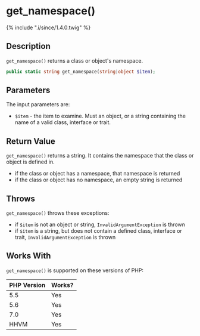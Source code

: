 # get_namespace()

{% include ".i/since/1.4.0.twig" %}

## Description

`get_namespace()` returns a class or object's namespace.

```php
public static string get_namespace(string|object $item);
```

## Parameters

The input parameters are:

- `$item` - the item to examine. Must an object, or a string containing the name of a valid class, interface or trait.

## Return Value

`get_namespace()` returns a string. It contains the namespace that the class or object is defined in.

* if the class or object has a namespace, that namespace is returned
* if the class or object has no namespace, an empty string is returned

## Throws

`get_namespace()` throws these exceptions:

* if `$item` is not an object or string, `InvalidArgumentException` is thrown
* if `$item` is a string, but does not contain a defined class, interface or trait, `InvalidArgumentException` is thrown

## Works With

`get_namespace()` is supported on these versions of PHP:

PHP Version | Works?
------------|-------
5.5 | Yes
5.6 | Yes
7.0 | Yes
HHVM | Yes
